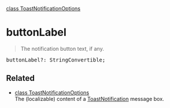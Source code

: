 [class ToastNotificationOptions](ToastNotificationOptions.md)

# buttonLabel

> The notification button text, if any.

<pre class="docgen_signature">buttonLabel?: StringConvertible;</pre>

## Related

- [<!--{ref:class}-->class ToastNotificationOptions](ToastNotificationOptions.md) \
    The (localizable) content of a [ToastNotification](ToastNotification.md) message box.
